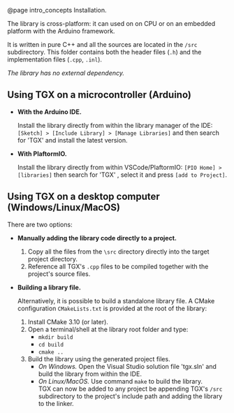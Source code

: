 @page intro_concepts Installation. 

The library is cross-platform: it can used on on CPU or on an embedded platform with the Arduino framework. 

It is written in pure C++ and all the sources are located in the `/src` subdirectory. This folder contains both the header files (`.h`) and the implementation files (`.cpp`, `.inl`). 

*The library has no external dependency.*

## Using TGX on a microcontroller (Arduino)


- **With the Arduino IDE.**

  Install the library directly from within the library manager of the IDE: `[Sketch] > [Include Library] > [Manage Libraries]` and then search for 'TGX' and install the latest version. 

- **With PlaftormIO.**

  Install the library directly from within VSCode/PlaftormIO: `[PIO Home] > [libraries]`  then search for 'TGX' , select it and press `[add to Project]`. 
  
  
## Using TGX on a desktop computer (Windows/Linux/MacOS)

There are two options: 

- **Manually adding the library code directly to a project.**  

  
  
    1. Copy all the files from the `\src` directory directly into the target project directory.
    2. Reference all TGX's `.cpp` files to be compiled together with the project's source files.  
  


- **Building a library file.**  

  Alternatively, it is possible to build a standalone library file. A CMake configuration `CMakeLists.txt` is provided at the root of the library:  
    1. Install CMake 3.10 (or later).
    2. Open a terminal/shell at the library root folder and type:
        - `mkdir build`
        - `cd build`
        - `cmake ..`
    3. Build the library using the generated project files.
        - *On Windows.* Open the Visual Studio solution file 'tgx.sln' and build the  library from within the IDE.
        - *On Linux/MacOS.* Use command `make` to build the library.  
  TGX can now be added to any project be appending TGX's `/src` subdirectory to the project's include path and adding the library to the linker.



